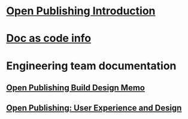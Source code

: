 # [Open Publishing Introduction](introduction.md)

# [Doc as code info](http://aspnet.github.io/docfx/)

# Engineering team documentation
## [Open Publishing Build Design Memo](engdocs/open_publish_design.md)
## [Open Publishing: User Experience and Design](engdocs/open_publish_uxad.md)
